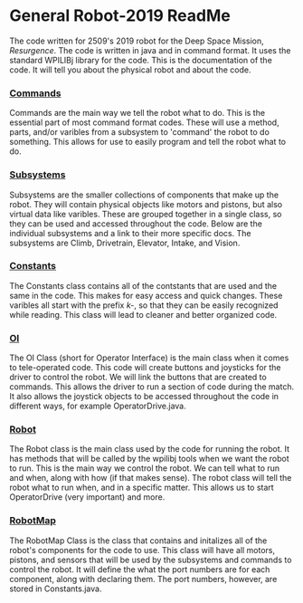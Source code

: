 General Robot-2019 ReadMe
======

The code written for 2509's 2019 robot for the Deep Space Mission, *Resurgence*. The code is written in java and in command format. It uses the standard WPILIBj library for the code. This is the documentation of the code. It will tell you about the physical robot and about the code.


### [Commands](CommandDocs/README.md)

Commands are the main way we tell the robot what to do. This is the essential part of most command format codes. These will use a method, parts, and/or varibles from a subsystem to 'command' the robot to do something. This allows for use to easily program and tell the robot what to do.


### [Subsystems](SubsystemDocs/README.md)

Subsystems are the smaller collections of components that make up the robot. They will contain physical objects like motors and pistons, but also virtual data like varibles. These are grouped together in a single class, so they can be used and accessed throughout the code. Below are the individual subsystems and a link to their more specific docs. The subsystems are Climb, Drivetrain, Elevator, Intake, and Vision. 


###  [Constants](Constants.md)

The Constants class contains all of the contstants that are used and the same in the code. This makes for easy access and quick changes. These varibles all start with the prefix *k-*, so that they can be easily recognized while reading. This class will lead to cleaner and better organized code.


### [OI](OI.md)

The OI Class (short for Operator Interface) is the main class when it comes to tele-operated code. This code will create buttons and joysticks for the driver to control the robot. We will link the buttons that are created to commands. This allows the driver to run a section of code during the match. It also allows the joystick objects to be accessed throughout the code in different ways, for example OperatorDrive.java.


### [Robot](Robot.md)

The Robot class is the main class used by the code for running the robot. It has methods that will be called by the wpilibj tools when we want the robot to run. This is the main way we control the robot. We can tell what to run and when, along with how (if that makes sense). The robot class will tell the robot what to run when, and in a specific matter. This allows us to start OperatorDrive (very important) and more.


### [RobotMap](RobotMap.md)

The RobotMap Class is the class that contains and initalizes all of the robot's components for the code to use. This class will have all motors, pistons, and sensors that will be used by the subsystems and commands to control the robot. It will define the what the port numbers are for each component, along with declaring them. The port numbers, however, are stored in Constants.java.
